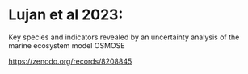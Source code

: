 # Lujan et al 2023: 
Key species and indicators revealed by an uncertainty analysis of the marine ecosystem model OSMOSE

https://zenodo.org/records/8208845
